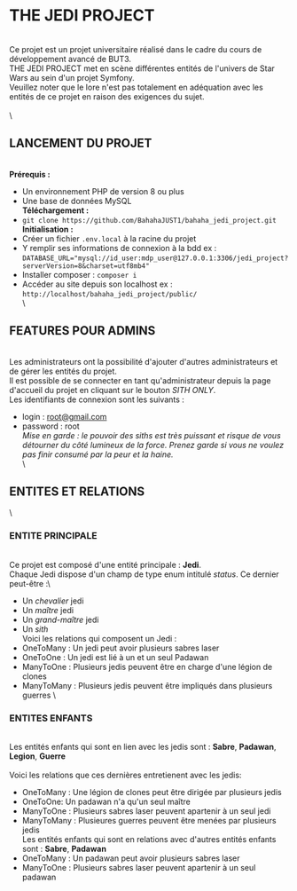 # THE JEDI PROJECT
\
Ce projet est un projet universitaire réalisé dans le cadre du cours de développement avancé de BUT3.\
THE JEDI PROJECT met en scène différentes entités de l'univers de Star Wars au sein d'un projet Symfony.\
Veuillez noter que le lore n'est pas totalement en adéquation avec les entités de ce projet en raison des exigences du sujet.\
\
\
## LANCEMENT DU PROJET
\
**Prérequis :**
- Un environnement PHP de version 8 ou plus
- Une base de données MySQL
\
**Téléchargement :**
- `git clone https://github.com/BahahaJUST1/bahaha_jedi_project.git`
\
**Initialisation :**
- Créer un fichier `.env.local` à la racine du projet
- Y remplir ses informations de connexion à la bdd ex : `DATABASE_URL="mysql://id_user:mdp_user@127.0.0.1:3306/jedi_project?serverVersion=8&charset=utf8mb4"`
- Installer composer : `composer i`
- Accéder au site depuis son localhost ex : `http://localhost/bahaha_jedi_project/public/`
\
\
## FEATURES POUR ADMINS
\
Les administrateurs ont la possibilité d'ajouter d'autres administrateurs et de gérer les entités du projet.\
Il est possible de se connecter en tant qu'administrateur depuis la page d'accueil du projet en cliquant sur le bouton *SITH ONLY*.\
Les identifiants de connexion sont les suivants :
- login    : root@gmail.com
- password : root
\
*Mise en garde : le pouvoir des siths est très puissant et risque de vous détourner du côté lumineux de la force. Prenez garde si vous ne voulez pas finir consumé par la peur et la haine.*
\
\
## ENTITES ET RELATIONS
\
### ENTITE PRINCIPALE
\
Ce projet est composé d'une entité principale : **Jedi**.\
Chaque Jedi dispose d'un champ de type enum intitulé *status*. Ce dernier peut-être :\
- Un *chevalier* jedi
- Un *maître* jedi
- Un *grand-maître* jedi
- Un *sith*
\
Voici les relations qui composent un Jedi :
- OneToMany : Un jedi peut avoir plusieurs sabres laser
- OneToOne : Un jedi est lié à un et un seul Padawan
- ManyToOne : Plusieurs jedis peuvent être en charge d'une légion de clones
- ManyToMany : Plusieurs jedis peuvent être impliqués dans plusieurs guerres
\
### ENTITES ENFANTS
\
Les entités enfants qui sont en lien avec les jedis sont : **Sabre**, **Padawan**, **Legion**, **Guerre**\
\
Voici les relations que ces dernières entretienent avec les jedis:
- OneToMany : Une légion de clones peut être dirigée par plusieurs jedis
- OneToOne: Un padawan n'a qu'un seul maître
- ManyToOne : Plusieurs sabres laser peuvent apartenir à un seul jedi
- ManyToMany : Plusieures guerres peuvent être menées par plusieurs jedis
\
Les entités enfants qui sont en relations avec d'autres entités enfants sont : **Sabre**, **Padawan**
- OneToMany : Un padawan peut avoir plusieurs sabres laser
- ManyToOne : Plusieurs sabres laser peuvent apartenir à un seul padawan
